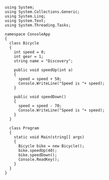     using System;
    using System.Collections.Generic;
    using System.Linq;
    using System.Text;
    using System.Threading.Tasks;

    namespace ConsoleApp
    {
      class Bicycle
      {
        int speed = 0;
        int gear = 1;
        string name = "Discovery";
    
        public void speedUp(int a)
        {
          speed = speed + 50;
          Console.WriteLine("Speed is "+ speed);
        }
    
        public void speedDown()
        {
          speed = speed - 70;
          Console.WriteLine("Speed is "+ speed);
        }
      }
  
      class Program
      {
        static void Main(string[] args)
        {
          Bicycle bike = new Bicycle();
          bike.speedUp(40);
          bike.speedDown();
          Console.ReadKey();
        }
      }
    }
